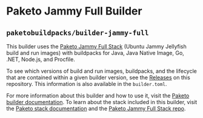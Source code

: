 # Paketo Jammy Full Builder

## `paketobuildpacks/builder-jammy-full`

This builder uses the [Paketo Jammy Full
Stack](https://github.com/paketo-buildpacks/jammy-full-stack) (Ubuntu Jammy
Jellyfish build and run images) with buildpacks for Java,
Java Native Image, Go, .NET, Node.js, and Procfile.

To see which versions of build and run images, buildpacks, and the lifecycle
that are contained within a given builder version, see the
[Releases](https://github.com/paketo-buildpacks/builder-jammy-full/releases) on this
repository. This information is also available in the `builder.toml`.

For more information about this builder and how to use it, visit the [Paketo
builder documentation](https://paketo.io/docs/builders/).  To learn about the
stack included in this builder, visit the [Paketo stack
documentation](https://paketo.io/docs/stacks/) and the [Paketo Jammy Full Stack
repo](https://github.com/paketo-buildpacks/jammy-full-stack).
